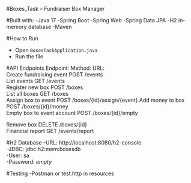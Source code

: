 #Boxes_Task – Fundraiser Box Manager

#Built with: 
-Java 17
-Spring Boot
-Spring Web
-Spring Data JPA
-H2 in-memory database
-Maven

#How to Run
- Open `BoxesTaskApplication.java`
- Run the file

#API Endpoints
Endpoint:                  	Method:	URL:                          
Create fundraising event   	POST   	/events                    
List events                	GET    	/events                    
Register new box           	POST   	/boxes                     
List all boxes             	GET    	/boxes                      
Assign box to event        	POST   	/boxes/{id}/assign/{event} 
Add money to box           	POST   	/boxes/{id}/money  
Empty box to event account 	POST   	/boxes/{id}/empty

Remove box             	    DELETE 	/boxes/{id}     
Financial report			      GET		/events/report

#H2 Database
-URL: http://localhost:8080/h2-console  
-JDBC: jdbc:h2:mem:boxesdb  
-User: sa  
-Password: *empty*

#Testing
-Postman or test.http in resources
